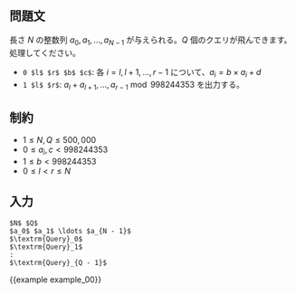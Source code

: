 問題文
---------

長さ $N$ の整数列 $a_0, a_1, \dots, a_{N - 1}$ が与えられる。$Q$ 個のクエリが飛んできます。処理してください。

- `0 $l$ $r$ $b$ $c$`: 各 $i = l, l+1, \dots, {r - 1}$ について、$a_i = b \times a_i + d$
- `1 $l$ $r$`: $a_l + a_{l + 1}, \dots, a_{r - 1} \bmod 998244353$ を出力する。

制約
---------

- $1 \leq N, Q \leq 500,000$
- $0 \leq a_i, c < 998244353$
- $1 \leq b < 998244353$
- $0 \leq l < r \leq N$

入力
---------

~~~
$N$ $Q$
$a_0$ $a_1$ \ldots $a_{N - 1}$
$\textrm{Query}_0$
$\textrm{Query}_1$
:
$\textrm{Query}_{Q - 1}$
~~~

{{example example_00}}
